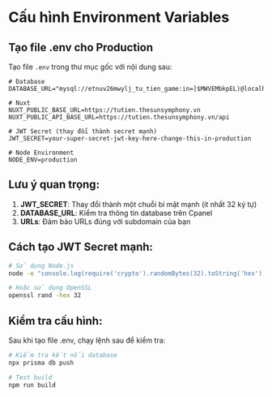 # Cấu hình Environment Variables

## Tạo file .env cho Production

Tạo file `.env` trong thư mục gốc với nội dung sau:

```env
# Database
DATABASE_URL="mysql://etnuv26mwylj_tu_tien_game:in=]$MWVEMbkpEL)@localhost:3306/etnuv26mwylj_tu_tien_game"

# Nuxt
NUXT_PUBLIC_BASE_URL=https://tutien.thesunsymphony.vn
NUXT_PUBLIC_API_BASE_URL=https://tutien.thesunsymphony.vn/api

# JWT Secret (thay đổi thành secret mạnh)
JWT_SECRET=your-super-secret-jwt-key-here-change-this-in-production

# Node Environment
NODE_ENV=production
```

## Lưu ý quan trọng:

1. **JWT_SECRET**: Thay đổi thành một chuỗi bí mật mạnh (ít nhất 32 ký tự)
2. **DATABASE_URL**: Kiểm tra thông tin database trên Cpanel
3. **URLs**: Đảm bảo URLs đúng với subdomain của bạn

## Cách tạo JWT Secret mạnh:

```bash
# Sử dụng Node.js
node -e "console.log(require('crypto').randomBytes(32).toString('hex'))"

# Hoặc sử dụng OpenSSL
openssl rand -hex 32
```

## Kiểm tra cấu hình:

Sau khi tạo file .env, chạy lệnh sau để kiểm tra:

```bash
# Kiểm tra kết nối database
npx prisma db push

# Test build
npm run build
```
